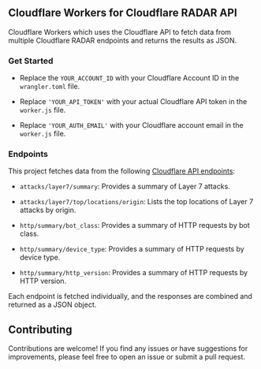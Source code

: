 ## Cloudflare Workers for Cloudflare RADAR API

Cloudflare Workers which uses the Cloudflare API to fetch data from multiple Cloudflare RADAR endpoints and returns the results as JSON.

### Get Started

- Replace the `YOUR_ACCOUNT_ID` with your Cloudflare Account ID in the `wrangler.toml` file.

- Replace `'YOUR_API_TOKEN'` with your actual Cloudflare API token in the `worker.js` file.

- Replace `'YOUR_AUTH_EMAIL'` with your Cloudflare account email in the `worker.js` file.

### Endpoints

This project fetches data from the following [Cloudflare API endpoints](https://developers.cloudflare.com/api/):

- `attacks/layer7/summary`: Provides a summary of Layer 7 attacks.

- `attacks/layer7/top/locations/origin`: Lists the top locations of Layer 7 attacks by origin.

- `http/summary/bot_class`: Provides a summary of HTTP requests by bot class.

- `http/summary/device_type`: Provides a summary of HTTP requests by device type.

- `http/summary/http_version`: Provides a summary of HTTP requests by HTTP version.

Each endpoint is fetched individually, and the responses are combined and returned as a JSON object.

## Contributing

Contributions are welcome! If you find any issues or have suggestions for improvements, please feel free to open an issue or submit a pull request.
